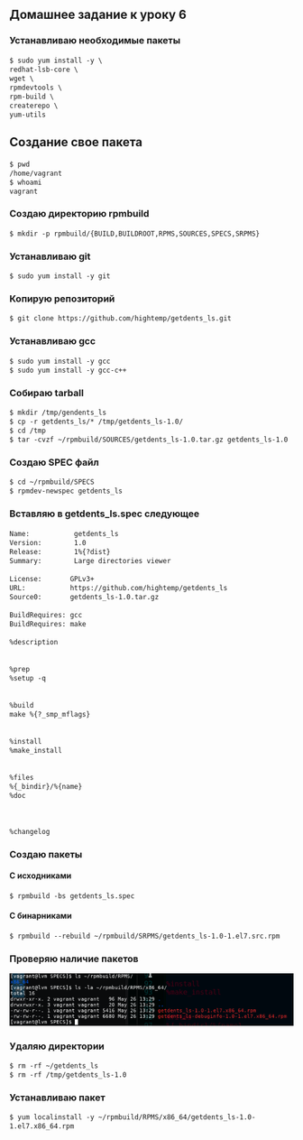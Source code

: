 
## Домашнее задание к уроку 6

###  Устанавливаю необходимые пакеты

```console
$ sudo yum install -y \
redhat-lsb-core \
wget \
rpmdevtools \
rpm-build \
createrepo \
yum-utils
```

## Создание свое пакета

```console
$ pwd
/home/vagrant
$ whoami
vagrant
```

### Создаю директорию rpmbuild

```console
$ mkdir -p rpmbuild/{BUILD,BUILDROOT,RPMS,SOURCES,SPECS,SRPMS}
```

### Устанавливаю git

```console
$ sudo yum install -y git
```

### Копирую репозиторий

```console
$ git clone https://github.com/hightemp/getdents_ls.git
```

### Устанавливаю gcc

```console
$ sudo yum install -y gcc
$ sudo yum install -y gcc-c++ 
```

### Собираю tarball

```console
$ mkdir /tmp/gendents_ls
$ cp -r getdents_ls/* /tmp/getdents_ls-1.0/
$ cd /tmp
$ tar -cvzf ~/rpmbuild/SOURCES/getdents_ls-1.0.tar.gz getdents_ls-1.0
```

### Создаю SPEC файл

```console
$ cd ~/rpmbuild/SPECS
$ rpmdev-newspec getdents_ls
```

### Вставляю в getdents_ls.spec следующее

```
Name:           getdents_ls
Version:        1.0
Release:        1%{?dist}
Summary:        Large directories viewer

License:       GPLv3+
URL:           https://github.com/hightemp/getdents_ls
Source0:       getdents_ls-1.0.tar.gz

BuildRequires: gcc
BuildRequires: make

%description


%prep
%setup -q


%build
make %{?_smp_mflags}


%install
%make_install


%files
%{_bindir}/%{name}
%doc



%changelog

```

### Создаю пакеты

#### С исходниками

```console
$ rpmbuild -bs getdents_ls.spec
```

#### С бинарниками

```console
$ rpmbuild --rebuild ~/rpmbuild/SRPMS/getdents_ls-1.0-1.el7.src.rpm
```

### Проверяю наличие пакетов

![](/images/lesson6/Screenshot_20190526_163256.png)

### Удаляю директории

```console
$ rm -rf ~/getdents_ls
$ rm -rf /tmp/getdents_ls-1.0 
```

### Устанавливаю пакет

```console
$ yum localinstall -y ~/rpmbuild/RPMS/x86_64/getdents_ls-1.0-1.el7.x86_64.rpm
```
